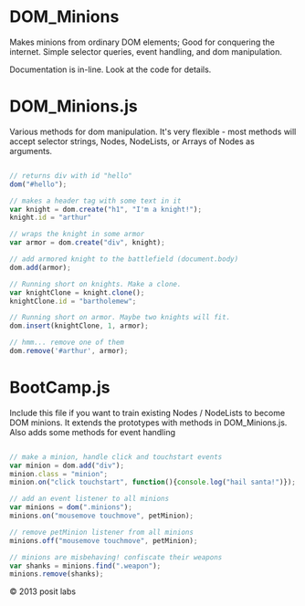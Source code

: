 DOM_Minions
==========
Makes minions from ordinary DOM elements; Good for conquering the internet. Simple selector queries, event handling, and dom manipulation.

Documentation is in-line. Look at the code for details.


DOM_Minions.js
==========

Various methods for dom manipulation. It's very flexible - most methods will accept selector strings, Nodes, NodeLists, or Arrays of Nodes as arguments.

```javascript

// returns div with id "hello"
dom("#hello");

// makes a header tag with some text in it
var knight = dom.create("h1", "I'm a knight!");
knight.id = "arthur"

// wraps the knight in some armor
var armor = dom.create("div", knight);

// add armored knight to the battlefield (document.body)
dom.add(armor);

// Running short on knights. Make a clone.
var knightClone = knight.clone();
knightClone.id = "bartholemew";

// Running short on armor. Maybe two knights will fit.
dom.insert(knightClone, 1, armor);

// hmm... remove one of them
dom.remove('#arthur', armor);

```

BootCamp.js
==========

Include this file if you want to train existing Nodes / NodeLists to become DOM minions. It extends the prototypes with methods in DOM_Minions.js.
Also adds some methods for event handling

```javascript

// make a minion, handle click and touchstart events
var minion = dom.add("div");
minion.class = "minion";
minion.on("click touchstart", function(){console.log("hail santa!")});

// add an event listener to all minions
var minions = dom(".minions");
minions.on("mousemove touchmove", petMinion);

// remove petMinion listener from all minions
minions.off("mousemove touchmove", petMinion);

// minions are misbehaving! confiscate their weapons
var shanks = minions.find(".weapon");
minions.remove(shanks);


```

© 2013 posit labs